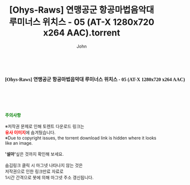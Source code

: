 ﻿---
layout: post
title:  "[Ohys-Raws] 연맹공군 항공마법음악대 루미너스 위치스 - 05 (AT-X 1280x720 x264 AAC).torrent"
author: John
categories: [ 애니메이션 ]
tags: [  ]
image:  
description: "[Ohys-Raws] 연맹공군 항공마법음악대 루미너스 위치스 - 05 (AT-X 1280x720 x264 AAC) torrent 정보 공유"
toc: true
toc_sticky: true
---

<br>
<div class="view-img">
<a class="view_image" href="http://torrentmobile60.com/bbs/view_image.php?fn=%2Fdata%2Ffile%2Fani%2F3735182707_9YxUocwd_4f5705be4ddd1a3121fc3dd0abc3f753a5119c6f.jpg" target="_blank"><img alt="" class="img-tag" content="http://torrentmobile60.com/data/file/ani/3735182707_9YxUocwd_4f5705be4ddd1a3121fc3dd0abc3f753a5119c6f.jpg" itemprop="image" src="http://torrentmobile60.com/data/file/ani/3735182707_9YxUocwd_4f5705be4ddd1a3121fc3dd0abc3f753a5119c6f.jpg"/></a></div><div class="view-content" itemprop="description">
<p><span style="font-family:nanumsquareround;font-size:16px;font-weight:700;white-space:nowrap;background-color:rgb(255,255,255);">[Ohys-Raws] 연맹공군 항공마법음악대 루미너스 위치스 - 05 (AT-X 1280x720 x264 AAC)</span> </p> </div>
    
<br><br><br>
<p data-ke-size="size16"><b><span style="color: green;">주의사항</span></b><br /><br />※저작권 문제로 인해 토렌트 다운로드 링크는<br /><b><span style="color: red;">유사 이미지</span></b>에 숨겨뒀습니다.<br />※Due to copyright issues, the torrent download link is hidden where it looks like an image.<br /><br /><b>'설마'</b>싶은 것까지 확인해 보세요.<br /><br />숨김링크 클릭 시 마그넷 나타나지 않는 것은<br />저작권으로 인한 링크만료 자료로<br />1시간 간격으로 봇에 의해 마그넷 주소 갱신됩니다.</p>
